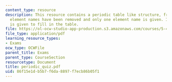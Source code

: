 ```yaml
---
content_type: resource
description: This resource contains a periodic table like structure, from which the
  element names have been removed and only one element name is given. Instruction
  is given to fill in the table.
file: https://ol-ocw-studio-app-production.s3.amazonaws.com/courses/5-44-organometallic-chemistry-fall-2004/86f15e1db5b7f6da8897f7ecb86b05f1_periodic_quiz.pdf
file_type: application/pdf
learning_resource_types:
- Exams
ocw_type: OCWFile
parent_title: Exams
parent_type: CourseSection
resourcetype: Document
title: periodic_quiz.pdf
uid: 86f15e1d-b5b7-f6da-8897-f7ecb86b05f1
---
```

